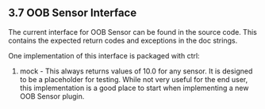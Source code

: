 ## 3.7 OOB Sensor Interface

The current interface for OOB Sensor can be found in the source code. This contains the expected return codes and exceptions in the doc strings.

One implementation of this interface is packaged with ctrl:

1. mock - This always returns values of 10.0 for any sensor. It is designed to be a placeholder for testing. While not very useful for the end user, this implementation is a good place to start when implementing a new OOB Sensor plugin.